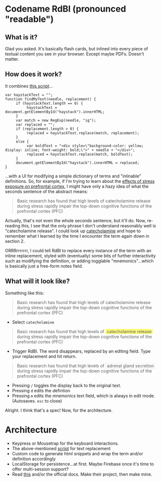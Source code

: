 # Codename RdBl (pronounced "readable")

## What is it?

Glad you asked. It's basically flash cards, but inlined into every piece of textual content you see in your browser. Except maybe PDFs. Doesn't matter.

## How does it work?

It combines [this script](http://www.randomsnippets.com/2008/03/07/how-to-find-and-replace-text-dynamically-via-javascript)…

```
var haystackText = "";
function findMyText(needle, replacement) {
     if (haystackText.length == 0) {
          haystackText = document.getElementById("haystack").innerHTML;
     }
     var match = new RegExp(needle, "ig");
     var replaced = "";
     if (replacement.length > 0) {
          replaced = haystackText.replace(match, replacement);
     }
     else {
          var boldText = "<div style=\"background-color: yellow; display: inline; font-weight: bold;\">" + needle + "</div>";
          replaced = haystackText.replace(match, boldText);
     }
     document.getElementById("haystack").innerHTML = replaced;
}

```

…with a UI for modifying a simple dictionary of terms and "inlinable" definitions. So, for example, if I'm trying to learn about the [effects of stress exposure on prefrontal cortex](https://www.sciencedirect.com/science/article/pii/S2352289514000101), I might have only a hazy idea of what the seconds sentence of the abstract means:

> Basic research has found that high levels of catecholamine release during stress rapidly impair the top-down cognitive functions of the prefrontal cortex (PFC)

Actually, that's not even the whole seconds sentence, but it'll do. Now, re-reading this, I see that the only phrase I don't understand reasonably well is "catecholamine release". I could look up [catecholamine](https://en.wikipedia.org/wiki/Catecholamine) and hope to remember what I learned by the time I encounter the term again down in section 2.

ORRRrrrrrrr, I could tell RdBl to replace every instance of the term with an inline replacement, styled with (eventually) some bits of further interactivity such as modifying the definition, or adding togglable "mnemonics"…which is basically just a free-form notes field.

## What will it look like?

Something like this:

> Basic research has found that high levels of catecholamine release during stress rapidly impair the top-down cognitive functions of the prefrontal cortex (PFC)

- Select `catecholamine`

> Basic research has found that high levels of <span style="background:#fafa0084;">&nbsp;catecholamine release&nbsp;</span> during stress rapidly impair the top-down cognitive functions of the prefrontal cortex (PFC)

- Trigger RdBl. The word disappears, replaced by an editing field. Type your replacement and hit return.

> Basic research has found that high levels of <span style="border: dotted 1px lightgray">&nbsp;adrenal gland secretion&nbsp;</span> during stress rapidly impair the top-down cognitive functions of the prefrontal cortex (PFC)

- Pressing `/` toggles the display back to the original text.
- Pressing `d` edits the *d*efintion
- Pressing `m` edits the *m*nemonics text field, which is always in edit mode. (Autosaves. `esc` to close)

Alright. I think that's a spec! Now, for the architecture.

# Architecture

- Keypress or Mousetrap for the keyboard interactions.
- The above-mentioned [script](http://www.randomsnippets.com/2008/03/07/how-to-find-and-replace-text-dynamically-via-javascript) for text replacement
- Custom code to generate html snippets and wrap the term and/or definition accordingly
- LocalStorage for persistence…at first. Maybe Firebase once it's time to offer multi-session support?
- Read [this](https://thoughtbot.com/blog/how-to-make-a-chrome-extension) and/or the official docs. Make their project, then make mine.
